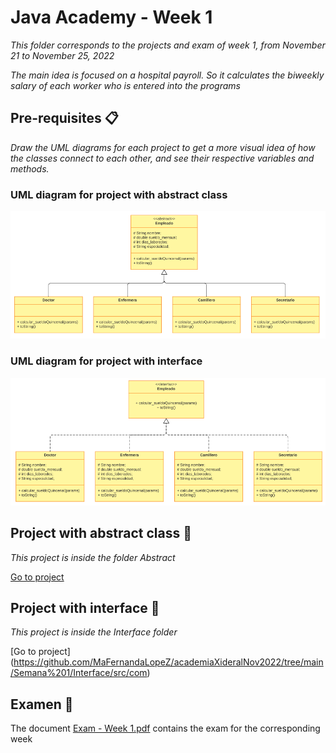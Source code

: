 # Java Academy - Week 1

_This folder corresponds to the projects and exam of week 1, from November 21 to November 25, 2022_

_The main idea is focused on a hospital payroll. So it calculates the biweekly salary of each worker who is entered into the programs_

## Pre-requisites 📋

_Draw the UML diagrams for each project to get a more visual idea of how the classes connect to each other, and see their respective variables and methods._

### UML diagram for project with abstract class

![Image text](https://github.com/MaFernandaLopeZ/academiaXideralNov2022/blob/main/Semana%201/img/abstract.png)

### UML diagram for project with interface

![Image text](https://github.com/MaFernandaLopeZ/academiaXideralNov2022/blob/main/Semana%201/img/interface.png)

## Project with abstract class 🚀

_This project is inside the folder Abstract_

[Go to project](https://github.com/MaFernandaLopeZ/academiaXideralNov2022/tree/main/Semana%201/Abstract/src)

## Project with interface 🚀

_This project is inside the Interface folder_

[Go to project] (https://github.com/MaFernandaLopeZ/academiaXideralNov2022/tree/main/Semana%201/Interface/src/com)

## Examen 📄

The document [Exam - Week 1.pdf](https://github.com/MaFernandaLopeZ/academiaXideralNov2022/blob/main/Semana%201/Exam%20-%20Week%201.pdf) contains the exam for the corresponding week
